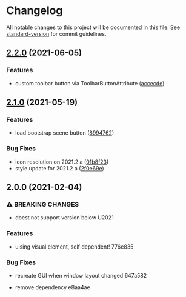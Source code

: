# Changelog

All notable changes to this project will be documented in this file. See [standard-version](https://github.com/conventional-changelog/standard-version) for commit guidelines.

## [2.2.0](https://github.com/BennyKok/unity-toolbar-buttons/compare/v2.1.0...v2.2.0) (2021-06-05)


### Features

* custom toolbar button via ToolbarButtonAttribute ([accecde](https://github.com/BennyKok/unity-toolbar-buttons/commit/accecde68615ff22d378b91e0c14cda5a91f1f75))

## [2.1.0](https://github.com/BennyKok/unity-toolbar-buttons/compare/v2.0.0...v2.1.0) (2021-05-19)


### Features

* load bootstrap scene button ([8994762](https://github.com/BennyKok/unity-toolbar-buttons/commit/899476263c94d392d869ca22f49b58c3f8fca4c3))


### Bug Fixes

* icon resolution on 2021.2 a ([01b8f23](https://github.com/BennyKok/unity-toolbar-buttons/commit/01b8f235bf60f9b7cb09e03ac5343c00fb1e6a99))
* style update for 2021.2 a ([2f0e69e](https://github.com/BennyKok/unity-toolbar-buttons/commit/2f0e69ea6885a2b386422727d134e67803054ed7))

## 2.0.0 (2021-02-04)


### ⚠ BREAKING CHANGES

* doest not support version below U2021

### Features

* uising visual element, self dependent! 776e835


### Bug Fixes

* recreate GUI when window layout changed 647a582


* remove dependency e8aa4ae
